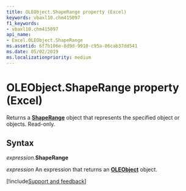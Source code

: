 ```yaml
---
title: OLEObject.ShapeRange property (Excel)
keywords: vbaxl10.chm415097
f1_keywords:
- vbaxl10.chm415097
api_name:
- Excel.OLEObject.ShapeRange
ms.assetid: 6f7b106e-8d9d-9910-c95a-06cab37dd541
ms.date: 05/02/2019
ms.localizationpriority: medium
---
```



# OLEObject.ShapeRange property (Excel)

Returns a **[ShapeRange](Excel.ShapeRange.md)** object that represents the specified object or objects. Read-only.


## Syntax

_expression_.**ShapeRange**

_expression_ An expression that returns an **[OLEObject](Excel.OLEObject.md)** object.




[!include[Support and feedback](~/includes/feedback-boilerplate.md)]